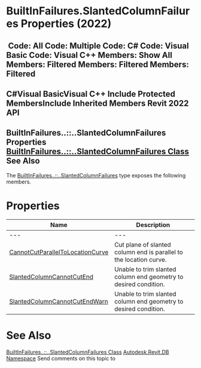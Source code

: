 # BuiltInFailures.SlantedColumnFailures Properties (2022)

﻿
 Code: All Code: Multiple Code: C# Code: Visual Basic Code: Visual C++  Members: Show All Members: Filtered Members: Filtered Members: Filtered   
---  
C#Visual BasicVisual C++
Include Protected MembersInclude Inherited Members
Revit 2022 API  
---  
BuiltInFailures..::..SlantedColumnFailures Properties  
[BuiltInFailures..::..SlantedColumnFailures Class](845e60e5-ef74-515d-55e3-30a0f695d4f2.md "BuiltInFailures.SlantedColumnFailures Class") See Also  
---  
The [BuiltInFailures..::..SlantedColumnFailures](845e60e5-ef74-515d-55e3-30a0f695d4f2.md "BuiltInFailures.SlantedColumnFailures Class") type exposes the following members.
# Properties
| Name | Description |
| --- | --- |
| --- | --- | --- |
| [CannotCutParallelToLocationCurve](4b2b0b05-9e49-10d8-0eef-89ce9e556230.md "CannotCutParallelToLocationCurve Property") | Cut plane of slanted column end is parallel to the location curve. |
| [SlantedColumnCannotCutEnd](1ef54807-ac59-4135-9aad-9b3cf6b5bb86.md "SlantedColumnCannotCutEnd Property") | Unable to trim slanted column end geometry to desired condition. |
| [SlantedColumnCannotCutEndWarn](a4d35b4c-e02d-86da-d995-84df55a5dc08.md "SlantedColumnCannotCutEndWarn Property") | Unable to trim slanted column end geometry to desired condition. |

# See Also
[BuiltInFailures..::..SlantedColumnFailures Class](845e60e5-ef74-515d-55e3-30a0f695d4f2.md "BuiltInFailures.SlantedColumnFailures Class")
[Autodesk.Revit.DB Namespace](87546ba7-461b-c646-cbb1-2cb8f5bff8b2.md "Autodesk.Revit.DB Namespace")
Send comments on this topic to 